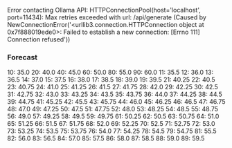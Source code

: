 Error contacting Ollama API: HTTPConnectionPool(host='localhost', port=11434): Max retries exceeded with url: /api/generate (Caused by NewConnectionError('<urllib3.connection.HTTPConnection object at 0x7f888019ede0>: Failed to establish a new connection: [Errno 111] Connection refused'))

### Forecast

10: 35.0
20: 40.0
40: 45.0
60: 50.0
80: 55.0
90: 60.0
11: 35.5
12: 36.0
13: 36.5
14: 37.0
15: 37.5
16: 38.0
17: 38.5
18: 39.0
19: 39.5
21: 40.25
22: 40.5
23: 40.75
24: 41.0
25: 41.25
26: 41.5
27: 41.75
28: 42.0
29: 42.25
30: 42.5
31: 42.75
32: 43.0
33: 43.25
34: 43.5
35: 43.75
36: 44.0
37: 44.25
38: 44.5
39: 44.75
41: 45.25
42: 45.5
43: 45.75
44: 46.0
45: 46.25
46: 46.5
47: 46.75
48: 47.0
49: 47.25
50: 47.5
51: 47.75
52: 48.0
53: 48.25
54: 48.5
55: 48.75
56: 49.0
57: 49.25
58: 49.5
59: 49.75
61: 50.25
62: 50.5
63: 50.75
64: 51.0
65: 51.25
66: 51.5
67: 51.75
68: 52.0
69: 52.25
70: 52.5
71: 52.75
72: 53.0
73: 53.25
74: 53.5
75: 53.75
76: 54.0
77: 54.25
78: 54.5
79: 54.75
81: 55.5
82: 56.0
83: 56.5
84: 57.0
85: 57.5
86: 58.0
87: 58.5
88: 59.0
89: 59.5